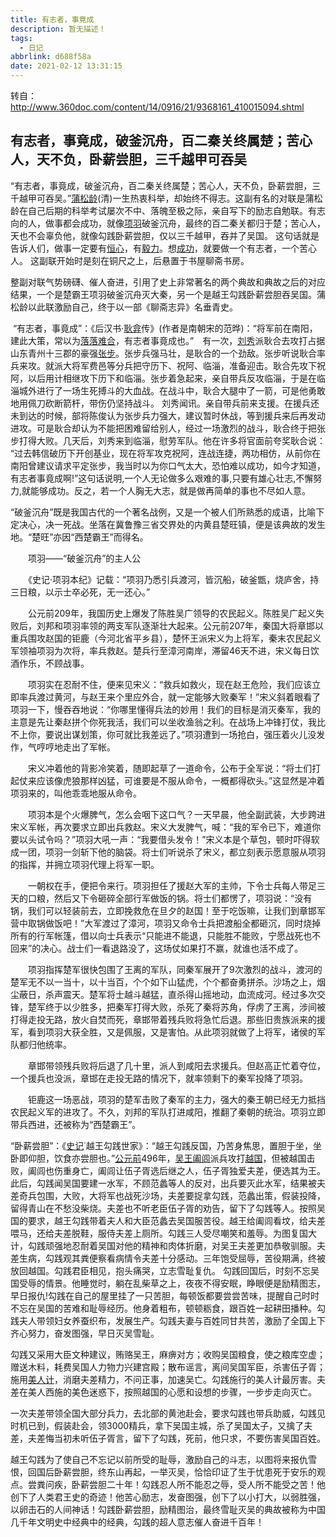 ```yaml
---
title: 有志者，事竟成
description: 暂无描述！
tags:
  - 日记
abbrlink: d688f58a
date: 2021-02-12 13:31:15
---
```




转自：http://www.360doc.com/content/14/0916/21/9368161_410015094.shtml



## 有志者，事竟成，破釜沉舟，百二秦关终属楚；苦心人，天不负，卧薪尝胆，三千越甲可吞吴

“有志者，事竟成，破釜沉舟，百二秦关终属楚；苦心人，天不负，卧薪尝胆，三千越甲可吞吴。”[蒲松龄](http://baike.baidu.com/view/7721.htm)(清)一生热衷科举，却始终不得志。这副有名的对联是蒲松龄在自己后期的科举考试屡次不中、落魄至极之际，亲自写下的励志自勉联。有志向的人，做事都会成功，就像[项羽](http://baike.baidu.com/view/2283.htm)破釜沉舟，最终的百二秦关都归于楚；苦心人，天也不会辜负他，就像勾践卧薪尝胆，仅以三千越甲，吞并了吴国。 这句话就是告诉人们，做事一定要有[恒心](http://baike.baidu.com/view/244916.htm)，有[毅力](http://baike.baidu.com/view/88733.htm)。想[成功](http://baike.baidu.com/view/19192.htm)，就要做一个有志者，一个苦心人。
这副联开始时是刻在铜尺之上，后悬置于书屋聊斋书房。

​    整副对联气势磅礴、催人奋进，引用了史上非常著名的两个典故和典故之后的对应结果，一个是楚霸王项羽破釜沉舟灭大秦，另一个是越王勾践卧薪尝胆吞吴国。蒲松龄以此联激励自己，终于以一部《聊斋志异》名垂青史。

 

​    “有志者，事竟成”：《后汉书·[耿弇](http://baike.baidu.com/view/53674.htm)传》(作者是南朝宋的范晔)：“将军前在南阳，建此大策，常以为[落落难合](http://baike.baidu.com/view/970643.htm)，有志者事竟成也。”　有一次，[刘秀](http://baike.baidu.com/view/14451.htm)派耿合去攻打占据山东青州十三郡的豪强[张步](http://baike.baidu.com/view/221448.htm)。张步兵强马壮，是耿合的一个劲敌。张步听说耿合率兵来攻。就派大将军费邑等分兵把守历下、祝阿、临淄，准备迎击。耿合先攻下祝阿，以后用计相继攻下历下和临淄。张步着急起来，亲自带兵反攻临淄，于是在临淄城外进行了一场生死搏斗的大血战。在战斗中，耿合大腿中了一箭，可是他勇敢地用佩刀砍断箭杆，带伤仍坚持战斗。 刘秀闻讯。亲自带兵前来支援。在援兵还未到达的时候，部将陈俊认为张步兵力强大，建议暂时休战，等到援兵来后再发动进攻。可是耿合却认为不能把困难留给别人，经过一场激烈的战斗，耿合终于把张步打得大败。几天后，刘秀来到临淄，慰劳军队。他在许多将官面前夸奖耿合说： “过去韩信破历下开创基业，现在将军攻克祝阿，连战连捷，两功相仿，从前你在南阳曾建议请求平定张步，我当时以为你口气太大，恐怕难以成功，如今才知道，有志者事竟成啊!”
​    这句话说明,一个人无论做多么艰难的事,只要有雄心壮志,不懈努力,就能够成功。反之，若一个人胸无大志，就是做再简单的事也不尽如人意。

 

​    “破釜沉舟”既是我国古代的一个著名战例，又是一个被人们所熟悉的成语，比喻下定决心，决一死战。坐落在冀鲁豫三省交界处的内黄县楚旺镇，便是该典故的发生地。“楚旺”亦因“西楚霸王”而得名。

　　项羽——“破釜沉舟”的主人公

　　《史记·项羽本纪》记载：“项羽乃悉引兵渡河，皆沉船，破釜甑，烧庐舍，持三日粮，以示士卒必死，无一还心。” 

　　公元前209年，我国历史上爆发了陈胜吴广领导的农民起义。陈胜吴广起义失败后，刘邦和项羽率领的两支军队逐渐壮大起来。公元前207年，秦国大将章邯以重兵围攻赵国的钜鹿（今河北省平乡县），楚怀王派宋义为上将军，秦末农民起义军领袖项羽为次将，率兵救赵。楚兵行至漳河南岸，滞留46天不进，宋义每日饮酒作乐，不顾战事。

　　项羽实在忍耐不住，便来见宋义：“救兵如救火，现在赵王危险，我们应该立即率兵渡过黄河，与赵王来个里应外合，就一定能够大败秦军！”宋义斜着眼看了项羽一下，慢吞吞地说：“你哪里懂得兵法的妙用！我们的目标是消灭秦军，我的主意是先让秦赵拼个你死我活，我们可以坐收渔翁之利。在战场上冲锋打仗，我比不上你，要说出谋划策，你可就比我差远了。”项羽遭到一场抢白，强压着火儿没发作，气哼哼地走出了军帐。

　　宋义冲着他的背影冷笑着，随即起草了一道命令，公布于全军说：“将士们打起仗来应该像虎狼那样凶猛，可谁要是不服从命令，一概都得砍头。”这显然是冲着项羽来的，叫他乖乖地服从命令。

　　项羽本是个火爆脾气，怎么会咽下这口气？一天早晨，他全副武装，大步跨进宋义军帐，再次要求立即出兵救赵。宋义大发脾气，喊：“我的军令已下，难道你要以头试令吗？”项羽大吼一声：“我要借头发令！”宋义本是个草包，顿时吓得软成一团，项羽一剑斩下他的脑袋。将士们听说杀了宋义，都立刻表示愿意服从项羽的指挥，并拥立项羽代理上将军一职。

　　一朝权在手，便把令来行。项羽担任了援赵大军的主帅，下令士兵每人带足三天的口粮，然后又下令砸碎全部行军做饭的锅。将士们都愣了，项羽说：“没有锅，我们可以轻装前去，立即挽救危在旦夕的赵国！至于吃饭嘛，让我们到章邯军营中取锅做饭吧！”大军渡过了漳河，项羽又命令士兵把渡船全都砸沉，同时烧掉所有的行军帐篷，借以向士兵表示“只能进不能退，只能胜不能败，宁愿战死也不回来”的决心。战士们一看退路没了，这场仗如果打不赢，就谁也活不成了。

　　项羽指挥楚军很快包围了王离的军队，同秦军展开了9次激烈的战斗，渡河的楚军无不以一当十，以十当百，个个如下山猛虎，个个都奋勇拼杀。沙场之上，烟尘蔽日，杀声震天。楚军将士越斗越猛，直杀得山摇地动，血流成河。经过多次交锋，楚军终于以少胜多，把秦军打得大败，杀死了秦将苏角，俘虏了王离，涉间被打得走投无路，放火自焚而死，章邯带着残兵败将急忙后退。那些旧贵族派来的援军，看到项羽大获全胜，又是佩服，又是害怕。从此项羽就做了上将军，诸侯的军队都归他统率。

　　章邯带领残兵败将后退了几十里，派人到咸阳去求援兵。但赵高正忙着夺位，一个援兵也没派，章邯在走投无路的情况下，就率领剩下的秦军投降了项羽。

　　钜鹿这一场恶战，项羽的楚军击败了秦军的主力，强大的秦王朝已经无力抵挡农民起义军的进攻了。不久，刘邦的军队打进咸阳，推翻了秦朝的统治。项羽立即带兵西进，还被称为“西楚霸王”。

 

   “卧薪尝胆”：《[史记](http://baike.baidu.com/view/10088.htm)˙越王勾践世家》：“越王勾践反国，乃苦身焦思，置胆于坐，坐卧即仰胆，饮食亦尝胆也。”[公元前](http://baike.baidu.com/view/1039767.htm)496年，[吴王阖闾](http://baike.baidu.com/view/74405.htm)派兵攻打[越国](http://baike.baidu.com/view/298380.htm)，但被越国击败，阖闾也伤重身亡，阖闾让伍子胥选后继之人，伍子胥独爱夫差，便选其为王。此后，勾践闻吴国要建一水军，不顾范蠡等人的反对，出兵要灭此水军，结果被夫差奇兵包围，大败，大将军也战死沙场，夫差要捉拿勾践，范蠡出策，假装投降，留得青山在不愁没柴烧。夫差也不听老臣伍子胥的劝告，留下了勾践等人。按照吴国的要求，越王勾践带着夫人和大臣范蠡去吴国服苦役。越王给阖闾看坟，给夫差喂马，还给夫差脱鞋，服侍夫差上厕所。勾践三人受尽嘲笑和羞辱。为图复国大计，勾践顽强地忍耐着吴国对他的精神和肉体折磨，对吴王夫差更加恭敬驯服。夫差生病，勾践观其粪便察看病情令夫差十分感动。三年饱受屈辱，苦役期满，终被放回越国。勾践君臣相见，抱头痛哭，立志雪耻复仇。
    勾践回国后，时刻不忘吴国受辱的情景。他睡觉时，躺在乱柴草之上，夜夜不得安眠，睁眼便是励精图志，早日报仇!勾践在自己的屋里挂了一只苦胆，每顿饭都要尝尝苦味，提醒自己时时不忘在吴国的苦难和耻辱经历。他身着粗布，顿顿粝食，跟百姓一起耕田播种。勾践夫人带领妇女养蚕织布，发展生产。勾践夫妻与百姓同甘共苦，激励了全国上下齐心努力，奋发图强，早日灭吴雪耻。

​    勾践又采用大臣文种建议，贿赂吴王，麻痹对方；收购吴国粮食，使之粮库空虚；赠送木料，耗费吴国人力物力兴建宫殿；散布谣言，离间吴国军臣，杀害伍子胥；施用[美人计](http://baike.baidu.com/view/25588.htm)，消磨夫差精力，不问正事，加速吴亡。勾践施行的美人计最厉害。夫差在美人西施的美色迷惑下，按照越国的心愿和设想的步骤，一步步走向灭亡。

​    一次夫差带领全国大部分兵力，去北部的黄池赴会，要求勾践也带兵助威，勾践见时机已到，假装赴会，领3000精兵，拿下吴国主城，杀了吴国太子，又擒了夫差，夫差悔当初未听伍子胥言，留下了勾践，死前，他只求，不要伤害吴国百姓。

​    越王勾践为了使自己不忘记以前所受的耻辱，激励自己的斗志，以图将来报仇雪恨，回国后卧薪尝胆，终东山再起，一举灭吴，恰恰印证了生于忧患死于安乐的观点。 
​    尝粪问疾，卧薪尝胆二十年！勾践忍人所不能忍之辱，受人所不能受之苦！他创下了人类君王史的奇迹！他苦心励志，发奋图强，创下了以小打大，以弱胜强，以卵击石的人间神话！勾践卧薪尝胆，励精图治，最终雪耻灭吴的典故被称为中国几千年文明史中经典中的经典，勾践的超人意志催人奋进千百年！